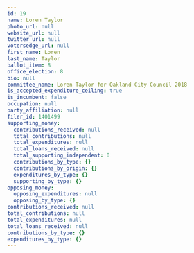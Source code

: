 ```yaml
---
id: 19
name: Loren Taylor
photo_url: null
website_url: null
twitter_url: null
votersedge_url: null
first_name: Loren
last_name: Taylor
ballot_item: 8
office_election: 8
bio: null
committee_name: Loren Taylor for Oakland City Council 2018
is_accepted_expenditure_ceiling: true
is_incumbent: false
occupation: null
party_affiliation: null
filer_id: 1401499
supporting_money:
  contributions_received: null
  total_contributions: null
  total_expenditures: null
  total_loans_received: null
  total_supporting_independent: 0
  contributions_by_type: {}
  contributions_by_origin: {}
  expenditures_by_type: {}
  supporting_by_type: {}
opposing_money:
  opposing_expenditures: null
  opposing_by_type: {}
contributions_received: null
total_contributions: null
total_expenditures: null
total_loans_received: null
contributions_by_type: {}
expenditures_by_type: {}
---
```

